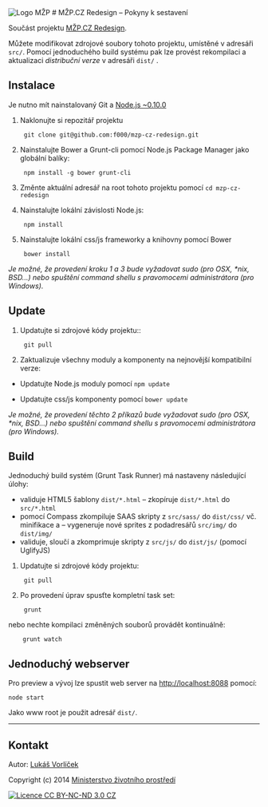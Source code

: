 <img src="http://f000.github.io/mzp-cz-redesign/dist/img/logo-mzp-cs.svg" alt="Logo MŽP"/>
# MŽP.CZ Redesign – Pokyny k sestavení

Součást projektu [MŽP.CZ Redesign](http://f000.github.io/mzp-cz-redesign/).

Můžete modifikovat zdrojové soubory tohoto projektu, umístěné v adresáři `src/`. Pomocí jednoduchého build systému pak lze provést rekompilaci a aktualizaci *distribuční verze* v adresáři `dist/` .

## Instalace

Je nutno mít nainstalovaný Git a [Node.js ~0.10.0](http://nodejs.org/download/)

1. Naklonujte si repozitář projektu

        git clone git@github.com:f000/mzp-cz-redesign.git

2. Nainstalujte Bower a Grunt-cli pomocí Node.js Package Manager jako globální balíky:

        npm install -g bower grunt-cli

3. Změnte aktuální adresář na root tohoto projektu pomocí `cd mzp-cz-redesign`
4. Nainstalujte lokální závislosti Node.js:

        npm install

5. Nainstalujte lokální css/js frameworky a knihovny pomocí Bower 

        bower install

_Je možné, že provedení kroku 1 a 3 bude vyžadovat sudo (pro OSX, *nix, BSD...) nebo spuštění command shellu s pravomocemi administrátora (pro Windows)._

##  Update

1. Updatujte si zdrojové kódy projektu::

        git pull

2. Zaktualizuje všechny moduly a komponenty na nejnovější kompatibilní verze:

* Updatujte Node.js moduly pomocí `npm update`

* Updatujte css/js komponenty pomocí `bower update`

_Je možné, že provedení těchto 2 příkazů bude vyžadovat sudo (pro OSX, *nix, BSD...) nebo spuštění command shellu s pravomocemi administrátora (pro Windows)._

##   Build

Jednoduchý build systém (Grunt Task Runner) má nastaveny následující úlohy:

- validuje HTML5 šablony `dist/*.html`
– zkopíruje  `dist/*.html` do `src/*.html`
- pomocí Compass zkompiluje SAAS skripty z `src/sass/` do `dist/css/` vč. minifikace a 
– vygeneruje nové sprites z podadresářů `src/img/` do `dist/img/`
- validuje, sloučí a zkomprimuje skripty z `src/js/` do `dist/js/` (pomocí UglifyJS)

1. Updatujte si zdrojové kódy projektu:

        git pull

2. Po provedení úprav spusťte kompletní task set:

        grunt

nebo nechte kompilaci změněných souborů provádět kontinuálně:

        grunt watch
        
## Jednoduchý webserver

Pro preview a vývoj lze spustit web server na [http://localhost:8088](http://localhost:8088) pomocí:

    node start

Jako www root je použit adresář `dist/`.

---

## Kontakt

Autor: [Lukáš Vorlíček](mailto:lukas.vorlicek@codeart.cz)

Copyright (c) 2014 [Ministerstvo životního prostředí](http://www.mzp.cz/)

[<img src="http://f000.github.io/mzp-cz-redesign/dist/img/licence.svg" alt="Licence CC BY-NC-ND 3.0 CZ" />](http://creativecommons.org/licenses/by-nc-nd/3.0/cz/)